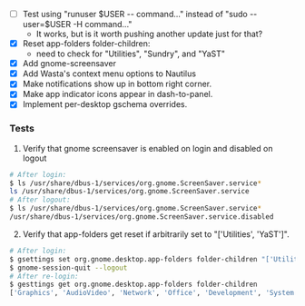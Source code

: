 - [ ] Test using "runuser $USER -- command..." instead of "sudo --user=$USER -H command..."
  - It works, but is it worth pushing another update just for that?
- [x] Reset app-folders folder-children:
    - need to check for "Utilities", "Sundry", and "YaST"
- [x] Add gnome-screensaver
- [x] Add Wasta's context menu options to Nautilus
- [x] Make notifications show up in bottom right corner.
- [x] Make app indicator icons appear in dash-to-panel.
- [x] Implement per-desktop gschema overrides.

### Tests
1. Verify that gnome screensaver is enabled on login and disabled on logout
```bash
# After login:
$ ls /usr/share/dbus-1/services/org.gnome.ScreenSaver.service*
ls /usr/share/dbus-1/services/org.gnome.ScreenSaver.service
# After logout:
$ ls /usr/share/dbus-1/services/org.gnome.ScreenSaver.service*
/usr/share/dbus-1/services/org.gnome.ScreenSaver.service.disabled
```
2. Verify that app-folders get reset if arbitrarily set to "['Utilities', 'YaST']".
```bash
# After login:
$ gsettings set org.gnome.desktop.app-folders folder-children "['Utilities', 'YaST']"
$ gnome-session-quit --logout
# After re-login:
$ gesttings get org.gnome.desktop.app-folders folder-children
['Graphics', 'AudioVideo', 'Network', 'Office', 'Development', 'System', 'Settings', 'Utility', 'Game', 'Education', 'Wasta']
```
